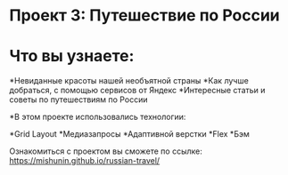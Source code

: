 # Проект 3: Путешествие по России
# Что вы узнаете:
*Невиданные красоты нашей необъятной страны
*Как лучше добраться, с помощью сервисов от Яндекс 
*Интересные статьи и советы по путешествиям по России

*В этом проекте использовались технологии:

*Grid Layout
*Медиазапросы
*Адаптивной верстки
*Flex
*Бэм

Ознакомиться с проектом вы сможете по ссылке:
https://mishunin.github.io/russian-travel/
